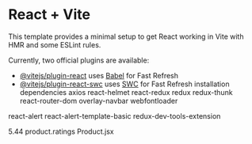 # React + Vite

This template provides a minimal setup to get React working in Vite with HMR and some ESLint rules.

Currently, two official plugins are available:

- [@vitejs/plugin-react](https://github.com/vitejs/vite-plugin-react/blob/main/packages/plugin-react/README.md) uses [Babel](https://babeljs.io/) for Fast Refresh
- [@vitejs/plugin-react-swc](https://github.com/vitejs/vite-plugin-react-swc) uses [SWC](https://swc.rs/) for Fast Refresh
installation dependencies
 axios 
 react-helmet 
 react-redux 
 redux redux-thunk  
 react-router-dom overlay-navbar
 webfontloader

 react-alert 
 react-alert-template-basic 
 redux-dev-tools-extension
 
 5.44 product.ratings
 Product.jsx